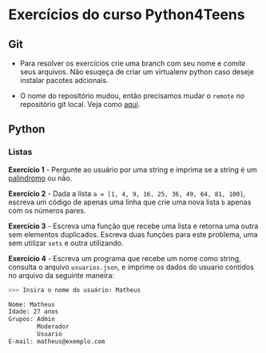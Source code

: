 # Exercícios do curso Python4Teens

## Git

- Para resolver os exercícios crie uma branch com seu nome e *comite* seus arquivos. Não esuqeça de criar um virtualenv 
python caso deseje instalar pacotes adcionais.

- O nome do repositório mudou, então precisamos mudar o `remote` no repositório git local. Veja como [aqui](https://help.github.com/en/github/using-git/changing-a-remotes-url).

## Python

### Listas

**Exercício 1** - Pergunte ao usuário por uma string e imprima se a string é um [palindromo](https://pt.wikipedia.org/wiki/Pal%C3%ADndromo) ou não.

**Exercício 2** - Dada a lista `a = [1, 4, 9, 16, 25, 36, 49, 64, 81, 100]`, escreva um código de apenas uma linha que crie uma nova lista `b` apenas com os números pares.

**Exercício 3** - Escreva uma função que recebe uma lista e retorna uma outra sem elementos duplicados. Escreva duas funções para este problema, uma sem utilizar `sets` e outra utilizando.

**Exercício 4** - Escreva um programa que recebe um nome como string, consulta o arquivo `usuarios.json`, e imprime os dados do usuario contidos no arquivo da seguinte maneira:

```bash
>>> Insira o nome do usuário: Matheus

Nome: Matheus
Idade: 27 anos
Grupos: Admin
        Moderador
        Usuario
E-mail: matheus@exemplo.com
```
